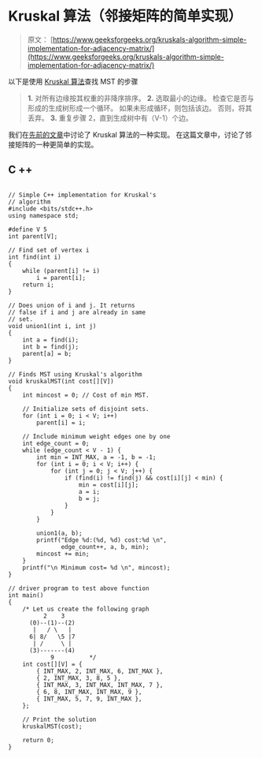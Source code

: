 # Kruskal 算法（邻接矩阵的简单实现）

> 原文： [https://www.geeksforgeeks.org/kruskals-algorithm-simple-implementation-for-adjacency-matrix/](https://www.geeksforgeeks.org/kruskals-algorithm-simple-implementation-for-adjacency-matrix/)

以下是使用 [Kruskal 算法](https://www.geeksforgeeks.org/kruskals-minimum-spanning-tree-algorithm-greedy-algo-2/)查找 MST 的步骤

> **1\.** 对所有边缘按其权重的非降序排序。
> **2\.** 选取最小的边缘。 检查它是否与形成的生成树形成一个循环。 如果未形成循环，则包括该边。 否则，将其丢弃。
> **3\.** 重复步骤 2，直到生成树中有（V-1）个边。

我们在[先前的文章](https://www.geeksforgeeks.org/kruskals-minimum-spanning-tree-algorithm-greedy-algo-2/)中讨论了 Kruskal 算法的一种实现。 在这篇文章中，讨论了邻接矩阵的一种更简单的实现。

## C ++

```

// Simple C++ implementation for Kruskal's 
// algorithm 
#include <bits/stdc++.h> 
using namespace std; 

#define V 5 
int parent[V]; 

// Find set of vertex i 
int find(int i) 
{ 
    while (parent[i] != i) 
        i = parent[i]; 
    return i; 
} 

// Does union of i and j. It returns 
// false if i and j are already in same 
// set. 
void union1(int i, int j) 
{ 
    int a = find(i); 
    int b = find(j); 
    parent[a] = b; 
} 

// Finds MST using Kruskal's algorithm 
void kruskalMST(int cost[][V]) 
{ 
    int mincost = 0; // Cost of min MST. 

    // Initialize sets of disjoint sets. 
    for (int i = 0; i < V; i++) 
        parent[i] = i; 

    // Include minimum weight edges one by one 
    int edge_count = 0; 
    while (edge_count < V - 1) { 
        int min = INT_MAX, a = -1, b = -1; 
        for (int i = 0; i < V; i++) { 
            for (int j = 0; j < V; j++) { 
                if (find(i) != find(j) && cost[i][j] < min) { 
                    min = cost[i][j]; 
                    a = i; 
                    b = j; 
                } 
            } 
        } 

        union1(a, b); 
        printf("Edge %d:(%d, %d) cost:%d \n", 
               edge_count++, a, b, min); 
        mincost += min; 
    } 
    printf("\n Minimum cost= %d \n", mincost); 
} 

// driver program to test above function 
int main() 
{ 
    /* Let us create the following graph 
          2    3 
      (0)--(1)--(2) 
       |   / \   | 
      6| 8/   \5 |7 
       | /     \ | 
      (3)-------(4) 
            9          */
    int cost[][V] = { 
        { INT_MAX, 2, INT_MAX, 6, INT_MAX }, 
        { 2, INT_MAX, 3, 8, 5 }, 
        { INT_MAX, 3, INT_MAX, INT_MAX, 7 }, 
        { 6, 8, INT_MAX, INT_MAX, 9 }, 
        { INT_MAX, 5, 7, 9, INT_MAX }, 
    }; 

    // Print the solution 
    kruskalMST(cost); 

    return 0; 
} 

```